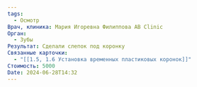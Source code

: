 ```yaml
---
tags:
  - Осмотр
Врач, клиника: Мария Игоревна Филиппова AB Clinic
Орган:
  - Зубы
Результат: Сделали слепок под коронку
Связанные карточки:
  - "[[1.5, 1.6 Установка временных пластиковых коронок]]"
Стоимость: 5000
Date: 2024-06-28T14:32
---
```

